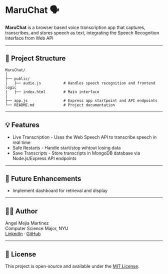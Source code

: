 # MaruChat 🗣️

**MaruChat** is a browser based voice transcription app that captures, transcribes, and stores speech as text, integrating the Speech Recognition Interface from Web API

---

## 📁 Project Structure

```
MaruChat/
│
├── public/
|   ├── audio.js          # Handles speech recognition and frontend logic
|   ├── index.html        # Main interface
|
├── app.js                # Express app startpoint and API endpoints
└── README.md             # Project documentation
```

---

## 💡 Features

- Live Transcription - Uses the Web Speech API to transcribe speech in real time
- Safe Restarts - Handle start/stop wihtout losing data
- Save Transcripts - Store transcripts in MongoDB database via Node.js/Express API endpoints

---

## 📌 Future Enhancements

- Implement dashboard for retrieval and display

---

## 🧑‍💻 Author

Angel Mejia Martinez  
Computer Science Major, NYU  
[LinkedIn](https://www.linkedin.com/in/angel-mejia-martinez-3b0a09252/) · [GitHub](https://github.com/AngelMM26)

---

## 📄 License

This project is open-source and available under the [MIT License](LICENSE).